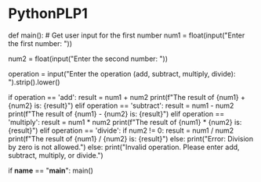 # PythonPLP1

def main():
    # Get user input for the first number
    num1 = float(input("Enter the first number: "))
    
   num2 = float(input("Enter the second number: "))
    
   operation = input("Enter the operation (add, subtract, multiply, divide): ").strip().lower()
    

   if operation == 'add':
        result = num1 + num2
        print(f"The result of {num1} + {num2} is: {result}")
   elif operation == 'subtract':
        result = num1 - num2
        print(f"The result of {num1} - {num2} is: {result}")
   elif operation == 'multiply':
        result = num1 * num2
        print(f"The result of {num1} * {num2} is: {result}")
  elif operation == 'divide':
        if num2 != 0:
            result = num1 / num2
            print(f"The result of {num1} / {num2} is: {result}")
   else:
            print("Error: Division by zero is not allowed.")
  else:
        print("Invalid operation. Please enter add, subtract, multiply, or divide.")

if __name__ == "__main__":
    main()
